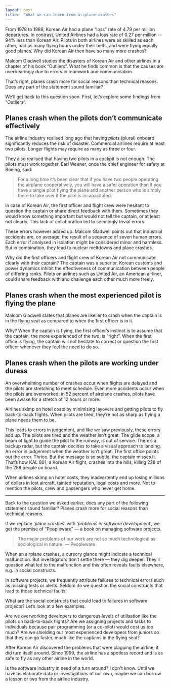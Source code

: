 ```yaml
---
layout: post
title:  "What we can learn from airplane crashes"
---
```

From 1978 to 1988, Korean Air had a plane “loss” rate of 4.79 per million departures.
In contrast, United Airlines had a loss rate of 0.27 per million -- 94% less than Korean Air. 
Pilots in both airlines were as skilled as each other, 
had as many flying hours under their belts, and were flying equally good planes. 
Why did Korean Air then have so many more crashes?

Malcom Gladwell studies the disasters of Korean Air 
and other airlines in a chapter of his book “Outliers”. 
What he finds common is that the causes are overbearingly due to errors in teamwork and communication.

That’s right, planes crash more for social reasons than technical reasons. 
Does any part of the statement sound familiar?

We’ll get back to this question soon. 
First, let’s explore some findings from “Outliers”.

## Planes crash when the pilots don’t communicate effectively

The airline industry realised long ago that having _pilots_ (plural)
onboard significantly reduces the risk of disaster. 
Commercial airlines require at least two pilots. 
Longer flights may require as many as three or four.

They also realised that having two pilots in a cockpit is not enough. 
The pilots must work together. 
Earl Weener, once the chief engineer for safety at Boeing, said:

> For a long time it’s been clear that if you have two people operating the airplane cooperatively, 
> you will have a safer operation than if you have a single pilot flying the plane 
> and another person who is simply there to take over if the pilot is incapacitated.

In case of Korean Air, the first officer 
and flight crew were hesitant to question the captain 
or share direct feedback with them. 
Sometimes they would know something important but would not tell the captain, 
or at least not clearly. 
This lack of collaboration led to seemingly trivial errors.

These errors however added up. 
Malcom Gladwell points out that industrial accidents are, 
on average, the result of a sequence of seven human errors. 
Each error if analysed in isolation might be considered minor and harmless. 
But in combination, they lead to nuclear meltdowns and plane crashes.

Why did the first officers and flight crew of Korean Air 
not communicate clearly with their captain? 
The captain was a superior. 
Korean customs and power dynamics inhibit 
the effectiveness of communication between people of differing ranks. 
Pilots on airlines such as United Air, an American airliner, 
could share feedback with and challenge each other much more freely.

## Planes crash when the most experienced pilot is flying the plane

Malcom Gladwell states that planes are likelier to 
crash when the captain is in the flying seat as compared to 
when the first officer is in it.

Why? When the captain is flying, 
the first officer’s instinct is to assume that the captain, 
the more experienced of the two, is “right”. 
When the first office is flying, 
the captain will not hesitate to correct or 
question the first officer whenever they feel the need to do so.

## Planes crash when the pilots are working under duress

An overwhelming number of crashes occur when flights 
are delayed and the pilots are stretching to meet schedule. 
Even more accidents occur when the pilots are overworked: 
in 52 percent of airplane crashes, 
pilots have been awake for a stretch of 12 hours or more.

Airlines skimp on hotel costs by minimising layovers 
and getting pilots to fly back-to-back flights. 
When pilots are tired, they’re not as sharp as flying a plane needs them to be.

This leads to errors in judgement, and like we saw previously, 
these errors add up. 
The pilots are tired and the weather isn’t great. 
The glide scope, a beam of light to guide the pilot to the runway, 
is out of service. There’s a backup radar, 
but the captain decides to take a visual approach to landing. 
An error in judgement when the weather isn’t great. 
The first office points out the error. Thrice. 
But the message is so subtle, the captain misses it. 
That’s how KAL 801, a Korean Air flight, crashes into the hills, 
killing 228 of the 258 people on board.

When airlines skimp on hotel costs, 
they inadvertently end up losing millions of dollars in lost aircraft, 
tainted reputation, legal costs and more. 
Not to mention the pilots, crew and passengers who never get home.

---

Back to the question we asked earlier, 
does any part of the following statement sound familiar? 
Planes crash more for social reasons than technical reasons.

If we replace ‘_plane crashes_’ with ‘_problems in software development_’, 
we get the premise of “Peopleware” — a book on managing software projects.

> The major problems of our work are not so much 
> technological as sociological in nature. — Peopleware

When an airplane crashes, a cursory glance might indicate a technical malfunction. 
But investigators don’t settle there — they dig deeper. 
They’ll question what led to the malfunction and this often reveals faults elsewhere, 
e.g. in social constructs.

In software projects, 
we frequently attribute failures to technical errors such as missing tests or alerts. 
Seldom do we question the social constructs that lead to those technical faults.

What are the social constructs that could lead to failures in software projects? 
Let’s look at a few examples.

Are we overworking developers to dangerous levels of utilisation 
like the pilots on back-to-back flights? 
Are we assigning projects and tasks to individuals 
because pair programming (or a co-pilot) would cost us too much? 
Are we shielding our most experienced developers from 
juniors so that they can go faster, much like the captains in the flying seat?

After Korean Air discovered the problems that were plaguing the airline, 
it did turn itself around. Since 1999, the airline has a spotless record 
and is as safe to fly as any other airline in the world.

Is the software industry in need of a turn around?
I don't know. Until we have as elaborate data or investigations of our own, 
maybe we can borrow a lesson or two from the airline industry.